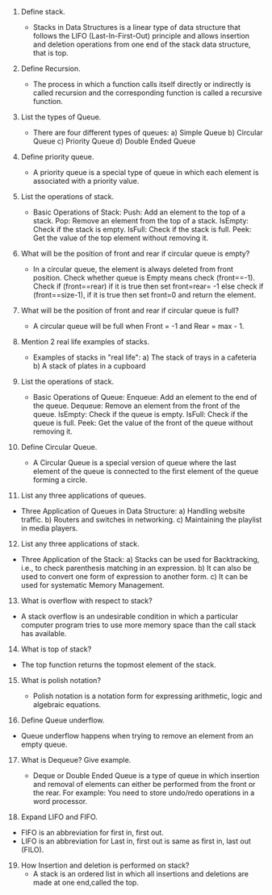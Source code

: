 1) Define stack.
    - Stacks in Data Structures is a linear type of data structure that follows the LIFO (Last-In-First-Out) 
    principle and allows insertion and deletion operations from one end of the stack data structure,
    that is top.

2) Define Recursion.
   - The process in which a function calls itself directly or indirectly is called recursion 
    and the corresponding function is called a recursive function. 

3) List the types of Queue.
   - There are four different types of queues:
    a) Simple Queue
    b) Circular Queue
    c) Priority Queue
    d) Double Ended Queue

4) Define priority queue.
   - A priority queue is a special type of queue in which each element is associated with a priority value.

5) List the operations of stack.
   - Basic Operations of Stack:
    Push: Add an element to the top of a stack.
    Pop: Remove an element from the top of a stack.
    IsEmpty: Check if the stack is empty.
    IsFull: Check if the stack is full.
    Peek: Get the value of the top element without removing it.

6) What will be the position of front and rear if circular queue is empty?
    - In a circular queue, the element is always deleted from front position. 
    Check whether queue is Empty means check (front==-1). 
    Check if (front==rear) if it is true then set front=rear= -1 else check if (front==size-1),
    if it is true then set front=0 and return the element.

7) What will be the position of front and rear if circular queue is full?
   - A circular queue will be full when Front = -1 and Rear = max - 1.

8) Mention 2 real life examples of stacks.
   - Examples of stacks in "real life":
    a) The stack of trays in a cafeteria
    b) A stack of plates in a cupboard

9) List the operations of stack.
   - Basic Operations of Queue:
    Enqueue: Add an element to the end of the queue.
    Dequeue: Remove an element from the front of the queue.
    IsEmpty: Check if the queue is empty.
    IsFull: Check if the queue is full.
    Peek: Get the value of the front of the queue without removing it.

10) Define Circular Queue.
    - A Circular Queue is a special version of queue where the last element of the queue is connected
     to the first element of the queue forming a circle.

11) List any three applications of queues.
   - Three Application of Queues in Data Structure: 
    a) Handling website traffic.
    b) Routers and switches in networking.
    c) Maintaining the playlist in media players.

12) List any three applications of stack.
   - Three Application of the Stack:
    a) Stacks can be used for Backtracking, i.e., to check parenthesis matching in an expression.
    b) It can also be used to convert one form of expression to another form.
    c) It can be used for systematic Memory Management.

13) What is overflow with respect to stack?
   - A stack overflow is an undesirable condition in which a particular computer program tries to use more
    memory space than the call stack has available.

14) What is top of stack?
   - The top function returns the topmost element of the stack.

15) What is polish notation?
    - Polish notation is a notation form for expressing arithmetic, logic and algebraic equations. 

16) Define Queue underflow.
   - Queue underflow happens when trying to remove an element from an empty queue.

17) What is Dequeue? Give example.
    - Deque or Double Ended Queue is a type of queue in which insertion and removal of elements can either 
    be performed from the front or the rear. 
    For example: You need to store undo/redo operations in a word processor.

18) Expand LIFO and FIFO.
   - FIFO is an abbreviation for first in, first out.
   - LIFO is an abbreviation for Last in, first out is same as first in, last out (FILO).

19) How Insertion and deletion is performed on stack?
    - A stack is an ordered list in which all insertions and deletions are made at one end,called the top.
